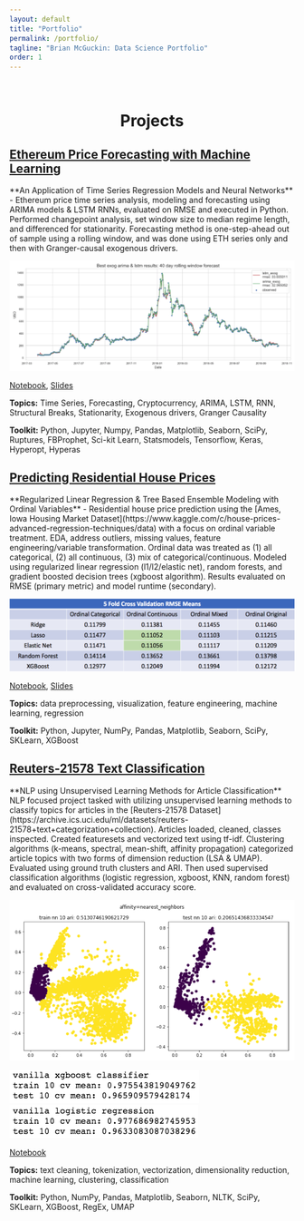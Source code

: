 ```yaml
---
layout: default
title: "Portfolio"
permalink: /portfolio/
tagline: "Brian McGuckin: Data Science Portfolio"
order: 1
---
```

<br>
<h1 style="text-align:center">Projects</h1>
<h2 id="eth_timeseries">
  <a href="https://github.com/brianmcguckin/thinkful_final_capstone">
    Ethereum Price Forecasting with Machine Learning
  </a>
</h2>
**An Application of Time Series Regression Models and Neural Networks**
- Ethereum price time series analysis, modeling and forecasting using ARIMA models & LSTM RNNs, evaluated on RMSE and executed in Python. Performed changepoint analysis, set window size to median regime length, and differenced for stationarity. Forecasting method is one-step-ahead out of sample using a rolling window, and was done using ETH series only and then with Granger-causal exogenous drivers.

![exog_results](https://raw.githubusercontent.com/brianmcguckin/brianmcguckin.github.io/master/images/exog_results.png 'exog_results')

[Notebook](https://nbviewer.jupyter.org/github/brianmcguckin/thinkful_final_capstone/blob/master/ethereum_price_forecasting_with_machine_learning.ipynb),
[Slides](https://github.com/brianmcguckin/thinkful_final_capstone/blob/master/ethereum_price_forecasting_with_machine_learning.pdf)

**Topics:** Time Series, Forecasting, Cryptocurrency, ARIMA, LSTM, RNN, Structural Breaks, Stationarity, Exogenous drivers, Granger Causality

**Toolkit:** Python, Jupyter, Numpy, Pandas, Matplotlib, Seaborn, SciPy, Ruptures, FBProphet, Sci-kit Learn, Statsmodels, Tensorflow, Keras, Hyperopt, Hyperas

<h2 id="predicing_house_prices">
  <a href="https://github.com/brianmcguckin/thinkful_unit_03_capstone">
    Predicting Residential House Prices
  </a>
</h2>
**Regularized Linear Regression & Tree Based Ensemble Modeling with Ordinal Variables**
- Residential house price prediction using the [Ames, Iowa Housing Market Dataset](https://www.kaggle.com/c/house-prices-advanced-regression-techniques/data) with a focus on ordinal variable treatment. EDA, address outliers, missing values, feature engineering/variable transformation. Ordinal data was treated as (1) all categorical, (2) all continuous, (3) mix of categorical/continuous. Modeled using regularized linear regression (l1/l2/elastic net), random forests, and gradient boosted decision trees (xgboost algorithm). Results evaluated on RMSE (primary metric) and model runtime (secondary).

![results table](https://raw.githubusercontent.com/brianmcguckin/brianmcguckin.github.io/master/images/house_price_results.png 'results table')

[Notebook](https://nbviewer.jupyter.org/github/brianmcguckin/thinkful_unit_03_capstone/blob/master/unit_03_capstone_final_notebook.ipynb), [Slides](https://github.com/brianmcguckin/thinkful_unit_03_capstone/blob/master/slides_housing_price_capstone.pdf)

**Topics:** data preprocessing, visualization, feature engineering, machine learning, regression

**Toolkit:** Python, Jupyter, NumPy, Pandas, Matplotlib, Seaborn, SciPy, SKLearn, XGBoost

<h2 id="reuters_text_classification">
  <a href="https://github.com/brianmcguckin/thinkful_unit_04_capstone">
    Reuters-21578 Text Classification
  </a>
</h2>
**NLP using Unsupervised Learning Methods for Article Classification**
NLP focused project tasked with utilizing unsupervised learning methods to classify topics for articles in the [Reuters-21578 Dataset](https://archive.ics.uci.edu/ml/datasets/reuters-21578+text+categorization+collection). Articles loaded, cleaned, classes inspected. Created featuresets and vectorized text using tf-idf. Clustering algorithms (k-means, spectral, mean-shift, affinity propagation) categorized article topics with two forms of dimension reduction (LSA & UMAP). Evaluated using ground truth clusters and ARI. Then used supervised classification algorithms (logistic regression, xgboost, KNN, random forest) and evaluated on cross-validated accuracy score.

![nn_clusters](https://raw.githubusercontent.com/brianmcguckin/brianmcguckin.github.io/master/images/nn_clusters.png 'spectral clustering nearest neighbors')

![xgb results](https://raw.githubusercontent.com/brianmcguckin/brianmcguckin.github.io/master/images/nlp_xgb.png 'xgboost results')
![lr results](https://raw.githubusercontent.com/brianmcguckin/brianmcguckin.github.io/master/images/nlp_logregr.png 'logregr results')

[Notebook](https://nbviewer.jupyter.org/github/brianmcguckin/thinkful_unit_04_capstone/blob/master/04_capstone_unsupervised_learning_final.ipynb)

**Topics:** text cleaning, tokenization, vectorization, dimensionality reduction, machine learning, clustering, classification

**Toolkit:** Python, NumPy, Pandas, Matplotlib, Seaborn, NLTK, SciPy, SKLearn, XGBoost, RegEx, UMAP
